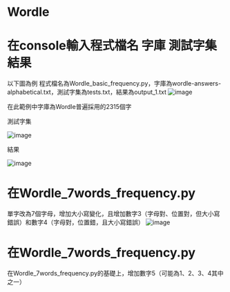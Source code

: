 # Wordle
# 在console輸入程式檔名 字庫 測試字集 結果

以下圖為例 程式檔名為Wordle_basic_frequency.py，字庫為wordle-answers-alphabetical.txt，測試字集為tests.txt，結果為output_1.txt
![image](https://user-images.githubusercontent.com/71677948/174599494-450af310-f47a-4866-a8c5-26e35fea4adf.png)

在此範例中字庫為Wordle普遍採用的2315個字

測試字集

![image](https://user-images.githubusercontent.com/71677948/174603096-91f08f77-7e5d-4b44-8d94-096599e6b231.png)

結果

![image](https://user-images.githubusercontent.com/71677948/174603140-e8d1f48a-8c16-451b-99c4-2334f648ed78.png)

# 在Wordle_7words_frequency.py
單字改為7個字母，增加大小寫變化，且增加數字3（字母對、位置對，但大小寫錯誤）和數字4（字母對，位置錯，且大小寫錯誤）
![image](https://user-images.githubusercontent.com/71677948/174604657-dbe4a5d7-d2b4-4503-996c-d4bd7bd659a7.png)

# 在Wordle_7words_frequency.py
在Wordle_7words_frequency.py的基礎上，增加數字5（可能為1、2、3、4其中之一）
